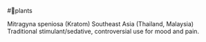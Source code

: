#🌿plants 

Mitragyna speniosa (Kratom) Southeast Asia (Thailand, Malaysia) Traditional stimulant/sedative, controversial use for mood and pain.
